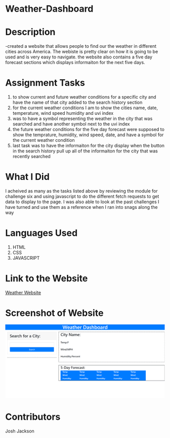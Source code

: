 # Weather-Dashboard

# Description
-created a website that allows people to find our the weather in different cities across America. The webiste is pretty clear on how it is going to be used and is very easy to navigate. the website also contains a five day forecast sections which displays informaiton for the next five days.

# Assignment Tasks
1. to show current and future weather conditions for a specific city and have the name of that city added to the search history section
2. for the current weather conditions I am to show the cities name, date, temperature, wind speed humidity and uvi index
3. was to have a symbol representing the weather in the city that was searched and have another symbol next to the uvi index
4. the future weather conditions for the five day forecast were supposed to show the temprature, humidity, wind speed, date, and have a symbol for the current weather condition
5. last task was to have the informaiton for the city display when the button in the search history pull up all of the informaiton for the city that was recently searched

# What I Did
I acheived as many as the tasks listed above by reviewing the module for challenge six and using javascript to do the different fetch requests to get data to display to the page. I was also able to look at the past challenges I have turned and use them as a reference when I ran into snags along the way

# Languages Used
1. HTML
2. CSS
3. JAVASCRIPT

# Link to the Website
<a href="https://joker282855.github.io/Weather-Dashboard/">Weather Website</a>

# Screenshot of Website
<img src="./assets/images/Screenshot weather.png" alt="Weather Dashboard Preview" />

# Contributors
Josh Jackson